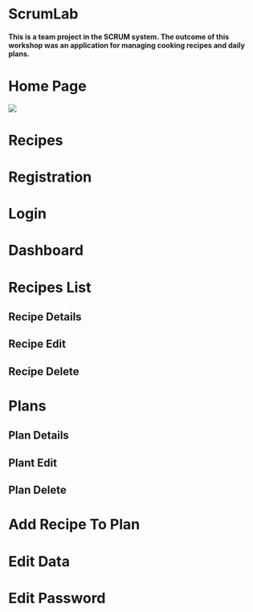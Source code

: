 # ScrumLab

#### This is a team project in the SCRUM system. The outcome of this workshop was an application for managing cooking recipes and daily plans.

# Home Page

![](images/.png)

# Recipes

# Registration

# Login

# Dashboard

# Recipes List

## Recipe Details

## Recipe Edit

## Recipe Delete

# Plans

## Plan Details

## Plant Edit

## Plan Delete

# Add Recipe To Plan

# Edit Data

# Edit Password


